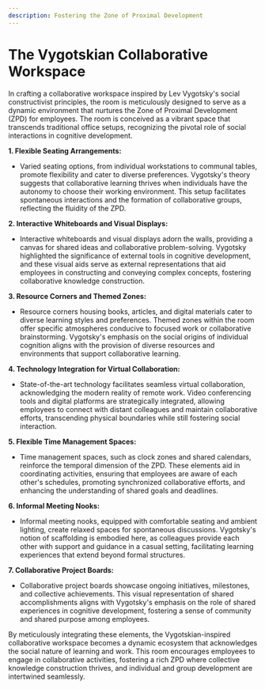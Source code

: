 ```yaml
---
description: Fostering the Zone of Proximal Development
---
```


# The Vygotskian Collaborative Workspace

In crafting a collaborative workspace inspired by Lev Vygotsky's social constructivist principles, the room is meticulously designed to serve as a dynamic environment that nurtures the Zone of Proximal Development (ZPD) for employees. The room is conceived as a vibrant space that transcends traditional office setups, recognizing the pivotal role of social interactions in cognitive development.

**1. Flexible Seating Arrangements:**

* Varied seating options, from individual workstations to communal tables, promote flexibility and cater to diverse preferences. Vygotsky's theory suggests that collaborative learning thrives when individuals have the autonomy to choose their working environment. This setup facilitates spontaneous interactions and the formation of collaborative groups, reflecting the fluidity of the ZPD.

**2. Interactive Whiteboards and Visual Displays:**

* Interactive whiteboards and visual displays adorn the walls, providing a canvas for shared ideas and collaborative problem-solving. Vygotsky highlighted the significance of external tools in cognitive development, and these visual aids serve as external representations that aid employees in constructing and conveying complex concepts, fostering collaborative knowledge construction.

**3. Resource Corners and Themed Zones:**

* Resource corners housing books, articles, and digital materials cater to diverse learning styles and preferences. Themed zones within the room offer specific atmospheres conducive to focused work or collaborative brainstorming. Vygotsky's emphasis on the social origins of individual cognition aligns with the provision of diverse resources and environments that support collaborative learning.

**4. Technology Integration for Virtual Collaboration:**

* State-of-the-art technology facilitates seamless virtual collaboration, acknowledging the modern reality of remote work. Video conferencing tools and digital platforms are strategically integrated, allowing employees to connect with distant colleagues and maintain collaborative efforts, transcending physical boundaries while still fostering social interaction.

**5. Flexible Time Management Spaces:**

* Time management spaces, such as clock zones and shared calendars, reinforce the temporal dimension of the ZPD. These elements aid in coordinating activities, ensuring that employees are aware of each other's schedules, promoting synchronized collaborative efforts, and enhancing the understanding of shared goals and deadlines.

**6. Informal Meeting Nooks:**

* Informal meeting nooks, equipped with comfortable seating and ambient lighting, create relaxed spaces for spontaneous discussions. Vygotsky's notion of scaffolding is embodied here, as colleagues provide each other with support and guidance in a casual setting, facilitating learning experiences that extend beyond formal structures.

**7. Collaborative Project Boards:**

* Collaborative project boards showcase ongoing initiatives, milestones, and collective achievements. This visual representation of shared accomplishments aligns with Vygotsky's emphasis on the role of shared experiences in cognitive development, fostering a sense of community and shared purpose among employees.

By meticulously integrating these elements, the Vygotskian-inspired collaborative workspace becomes a dynamic ecosystem that acknowledges the social nature of learning and work. This room encourages employees to engage in collaborative activities, fostering a rich ZPD where collective knowledge construction thrives, and individual and group development are intertwined seamlessly.
